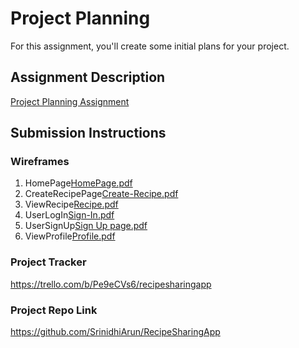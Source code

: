 # Project Planning
For this assignment, you'll create some initial plans for your project.

## Assignment Description
[Project Planning Assignment](https://education.launchcode.org/liftoff/modules/assignments/project-planning)

## Submission Instructions

### Wireframes

1. HomePage[HomePage.pdf](https://github.com/SrinidhiArun/liftoff-assignments/files/6127634/HomePage.pdf)
2. CreateRecipePage[Create-Recipe.pdf](https://github.com/SrinidhiArun/liftoff-assignments/files/6127661/Create-Recipe.pdf)
3. ViewRecipe[Recipe.pdf](https://github.com/SrinidhiArun/liftoff-assignments/files/6127660/Recipe.pdf)
4. UserLogIn[Sign-In.pdf](https://github.com/SrinidhiArun/liftoff-assignments/files/6127662/Sign-In.pdf)
5. UserSignUp[Sign Up page.pdf](https://github.com/SrinidhiArun/liftoff-assignments/files/6127639/Sign.Up.page.pdf)
6. ViewProfile[Profile.pdf](https://github.com/SrinidhiArun/liftoff-assignments/files/6127659/Profile.pdf)


### Project Tracker

https://trello.com/b/Pe9eCVs6/recipesharingapp

### Project Repo Link

https://github.com/SrinidhiArun/RecipeSharingApp
